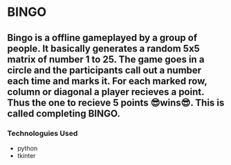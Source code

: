 # BINGO

Bingo is a offline gameplayed by a group of people.
It basically generates a random 5x5 matrix of number 1 to 25. The game goes in a circle and the participants call out a number each time and marks it.
For each marked row, column or diagonal a player recieves a point. Thus the one to recieve 5 points 😎wins😎. This is called completing BINGO.
---
### Technologuies Used
- python 
- tkinter
